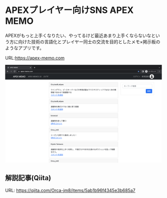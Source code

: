 # APEXプレイヤー向けSNS APEX MEMO

APEXがもっと上手くなりたい、やってるけど最近あまり上手くならないなという方に向けた技術の言語化とプレイヤー同士の交流を目的としたメモ×掲示板のようなアプリです。

URL:https://apex-memo.com

![トップページ](./top-page.png)

## 解説記事(Qiita)
URL: https://qiita.com/Orca-jm8/items/5ab1b96f4345e3b685a7


